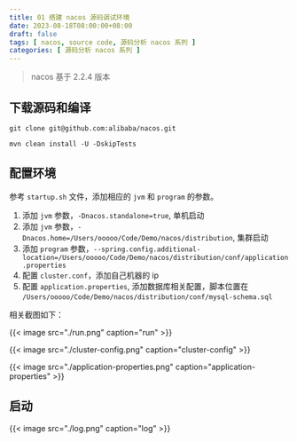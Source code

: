 ```yaml
---
title: 01 搭建 nacos 源码调试环境
date: 2023-08-18T08:00:00+08:00
draft: false
tags: [ nacos, source code, 源码分析 nacos 系列 ]
categories: [ 源码分析 nacos 系列 ]
---
```


> nacos 基于 2.2.4 版本

## 下载源码和编译

```shell
git clone git@github.com:alibaba/nacos.git

mvn clean install -U -DskipTests
```

## 配置环境

参考 `startup.sh` 文件，添加相应的 `jvm` 和 `program` 的参数。

1. 添加 `jvm` 参数，`-Dnacos.standalone=true`, 单机启动
2. 添加 `jvm` 参数，`-Dnacos.home=/Users/ooooo/Code/Demo/nacos/distribution`, 集群启动
3. 添加 `program` 参数，`--spring.config.additional-location=/Users/ooooo/Code/Demo/nacos/distribution/conf/application.properties`
4. 配置 `cluster.conf`，添加自己机器的 ip
5. 配置 `application.properties`, 添加数据库相关配置，脚本位置在 `/Users/ooooo/Code/Demo/nacos/distribution/conf/mysql-schema.sql`

相关截图如下：

{{< image src="./run.png" caption="run" >}}

{{< image src="./cluster-config.png" caption="cluster-config" >}}

{{< image src="./application-properties.png" caption="application-properties" >}}

## 启动

{{< image src="./log.png" caption="log" >}}